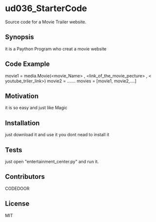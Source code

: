 # ud036_StarterCode
Source code for a Movie Trailer website.
## Synopsis

it is a Paython Program who creat a movie website

## Code Example

movie1 = media.Movie(<movie_Name> , <link_of_the_movie_pecture> , < youtube_triler_link>)
movie2 = .......
movies = [movie1, movie2,....]

## Motivation

it is so easy and just like Magic

## Installation

just download it and use it 
you dont nead to install it 

## Tests

just open "entertainment_center.py" and run it.

## Contributors

CODEDOOR

## License

MIT
